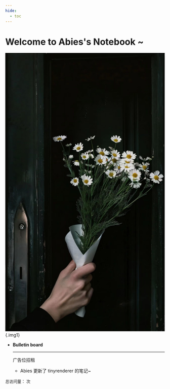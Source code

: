 ```yaml
---
hide:
  - toc
---
```


# Welcome to Abies's Notebook ~

<div class="grid cards" markdown>

![示例](images/flower-dark.jpg){.img1}

-   __Bulletin board__

    ---

    广告位招租

    - Abies 更新了 tinyrenderer 的笔记~
    
</div>

<span id="busuanzi_container_site_pv" style="font-size: 0.9em;">
  总访问量：<span id="busuanzi_value_site_pv"></span> 次
</span>
